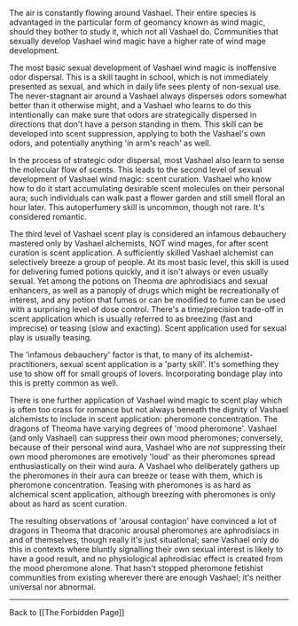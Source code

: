 The air is constantly flowing around Vashael.  Their entire species is advantaged in the particular form of geomancy known as wind magic, should they bother to study it, which not all Vashael do.  Communities that sexually develop Vashael wind magic have a higher rate of wind mage development.

The most basic sexual development of Vashael wind magic is inoffensive odor dispersal.  This is a skill taught in school, which is not immediately presented as sexual, and which in daily life sees plenty of non-sexual use.  The never-stagnant air around a Vashael always disperses odors somewhat better than it otherwise might, and a Vashael who learns to do this intentionally can make sure that odors are strategically dispersed in directions that don't have a person standing in them.  This skill can be developed into scent suppression, applying to both the Vashael's own odors, and potentially anything 'in arm's reach' as well.

In the process of strategic odor dispersal, most Vashael also learn to sense the molecular flow of scents.  This leads to the second level of sexual development of Vashael wind magic: scent curation.  Vashael who know how to do it start accumulating desirable scent molecules on their personal aura; such individuals can walk past a flower garden and still smell floral an hour later.  This autoperfumery skill is uncommon, though not rare.  It's considered romantic.

The third level of Vashael scent play is considered an infamous debauchery mastered only by Vashael alchemists, NOT wind mages, for after scent curation is scent application.  A sufficiently skilled Vashael alchemist can selectively breeze a group of people.  At its most basic level, this skill is used for delivering fumed potions quickly, and it isn't always or even usually sexual.  Yet among the potions on Theoma *are* aphrodisiacs and sexual enhancers, as well as a panoply of drugs which might be recreationally of interest, and any potion that fumes or can be modified to fume can be used with a surprising level of dose control.  There's a time/precision trade-off in scent application which is usually referred to as breezing (fast and imprecise) or teasing (slow and exacting).  Scent application used for sexual play is usually teasing.

The 'infamous debauchery' factor is that, to many of its alchemist-practitioners, sexual scent application is a 'party skill'.  It's something they use to show off for small groups of lovers.  Incorporating bondage play into this is pretty common as well.

There is one further application of Vashael wind magic to scent play which is often too crass for romance but not always beneath the dignity of Vashael alchemists to include in scent application: pheromone concentration.  The dragons of Theoma have varying degrees of 'mood pheromone'.  Vashael (and only Vashael) can suppress their own mood pheromones; conversely, because of their personal wind aura, Vashael who are *not* suppressing their own mood pheromones are emotively 'loud' as their pheromones spread enthusiastically on their wind aura.  A Vashael who deliberately gathers up the pheromones in their aura can breeze or tease with them, which is pheromone concentration.    Teasing with pheromones is as hard as alchemical scent application, although breezing with pheromones is only about as hard as scent curation.

The resulting observations of 'arousal contagion' have convinced a lot of dragons in Theoma that draconic arousal pheromones are aphrodisiacs in and of themselves, though really it's just situational; sane Vashael only do this in contexts where bluntly signalling their own sexual interest is likely to have a good result, and no physiological aphrodisiac effect is created from the mood pheromone alone.  That hasn't stopped pheromone fetishist communities from existing wherever there are enough Vashael; it's neither universal nor abnormal.

---
Back to [[The Forbidden Page]]